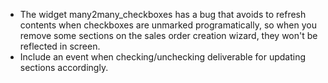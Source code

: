 - The widget many2many_checkboxes has a bug that avoids to refresh
  contents when checkboxes are unmarked programatically, so when you
  remove some sections on the sales order creation wizard, they won't be
  reflected in screen.
- Include an event when checking/unchecking deliverable for updating
  sections accordingly.
